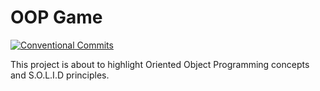 OOP Game
======================================

[![Conventional Commits][conventional-commits-image]][conventional-commits-url]

This project is about to highlight Oriented Object Programming concepts and S.O.L.I.D principles.

[conventional-commits-image]: https://img.shields.io/badge/Conventional%20Commits-1.0.0-yellow.svg
[conventional-commits-url]: https://conventionalcommits.org/

